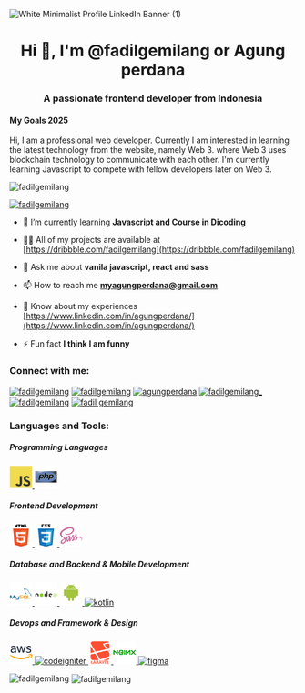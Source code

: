 ![White Minimalist Profile LinkedIn Banner (1)](https://user-images.githubusercontent.com/50897936/198192846-f0b7ddea-8dd8-498a-b3cc-0bbda087d8c9.png)


<h1 align="center">Hi 👋, I'm @fadilgemilang or Agung perdana</h1>
<h3 align="center">A passionate frontend developer from Indonesia</h3>
<h4>My Goals 2025</h4>
<p>Hi, I am a professional web developer. Currently I am interested in learning the latest technology from the website, namely Web 3. where Web 3 uses blockchain technology to communicate with each other. I'm currently learning Javascript to compete with fellow developers later on Web 3.</p>

<p align="left"> <img src="https://komarev.com/ghpvc/?username=fadilgemilang&label=Profile%20views&color=0e75b6&style=flat" alt="fadilgemilang" /> </p>

<p align="left"> <a href="https://twitter.com/fadilgemilang" target="blank"><img src="https://img.shields.io/twitter/follow/fadilgemilang?logo=twitter&style=for-the-badge" alt="fadilgemilang" /></a> </p>

- 🌱 I’m currently learning **Javascript and Course in Dicoding**

- 👨‍💻 All of my projects are available at [https://dribbble.com/fadilgemilang](https://dribbble.com/fadilgemilang)

- 💬 Ask me about **vanila javascript, react and sass**

- 📫 How to reach me **myagungperdana@gmail.com**

- 📄 Know about my experiences [https://www.linkedin.com/in/agungperdana/](https://www.linkedin.com/in/agungperdana/)

- ⚡ Fun fact **I think I am funny**

<h3 align="left">Connect with me:</h3>
<p align="left">
<a href="https://codepen.io/fadilgemilang" target="blank"><img align="center" src="https://raw.githubusercontent.com/rahuldkjain/github-profile-readme-generator/master/src/images/icons/Social/codepen.svg" alt="fadilgemilang" height="30" width="40" /></a>
<a href="https://twitter.com/fadilgemilang" target="blank"><img align="center" src="https://raw.githubusercontent.com/rahuldkjain/github-profile-readme-generator/master/src/images/icons/Social/twitter.svg" alt="fadilgemilang" height="30" width="40" /></a>
<a href="https://linkedin.com/in/agungperdana" target="blank"><img align="center" src="https://raw.githubusercontent.com/rahuldkjain/github-profile-readme-generator/master/src/images/icons/Social/linked-in-alt.svg" alt="agungperdana" height="30" width="40" /></a>
<a href="https://instagram.com/fadilgemilang_" target="blank"><img align="center" src="https://raw.githubusercontent.com/rahuldkjain/github-profile-readme-generator/master/src/images/icons/Social/instagram.svg" alt="fadilgemilang_" height="30" width="40" /></a>
<a href="https://dribbble.com/fadilgemilang" target="blank"><img align="center" src="https://raw.githubusercontent.com/rahuldkjain/github-profile-readme-generator/master/src/images/icons/Social/dribbble.svg" alt="fadilgemilang" height="30" width="40" /></a>
<a href="https://www.youtube.com/c/fadil gemilang" target="blank"><img align="center" src="https://raw.githubusercontent.com/rahuldkjain/github-profile-readme-generator/master/src/images/icons/Social/youtube.svg" alt="fadil gemilang" height="30" width="40" /></a>
</p>

<h3 align="left">Languages and Tools:</h3>
<h5>Programming Languages</h5>
<p>
<a href="https://developer.mozilla.org/en-US/docs/Web/JavaScript" target="_blank" rel="noreferrer"> <img src="https://raw.githubusercontent.com/devicons/devicon/master/icons/javascript/javascript-original.svg" alt="javascript" width="40" height="40"/> </a>
<a href="https://www.php.net" target="_blank" rel="noreferrer"> <img src="https://raw.githubusercontent.com/devicons/devicon/master/icons/php/php-original.svg" alt="php" width="40" height="40"/> </a>
</p>
<h5>Frontend Development</h5>
<p>
<a href="https://www.w3.org/html/" target="_blank" rel="noreferrer"> <img src="https://raw.githubusercontent.com/devicons/devicon/master/icons/html5/html5-original-wordmark.svg" alt="html5" width="40" height="40"/> </a> 
<a href="https://www.w3schools.com/css/" target="_blank" rel="noreferrer"> <img src="https://raw.githubusercontent.com/devicons/devicon/master/icons/css3/css3-original-wordmark.svg" alt="css3" width="40" height="40"/> </a>
<a href="https://sass-lang.com" target="_blank" rel="noreferrer"> <img src="https://raw.githubusercontent.com/devicons/devicon/master/icons/sass/sass-original.svg" alt="sass" width="40" height="40"/> </a>
</p>
<h5>Database and Backend & Mobile Development</h5>
<p>
<a href="https://www.mysql.com/" target="_blank" rel="noreferrer"> <img src="https://raw.githubusercontent.com/devicons/devicon/master/icons/mysql/mysql-original-wordmark.svg" alt="mysql" width="40" height="40"/> </a>
<a href="https://nodejs.org" target="_blank" rel="noreferrer"> <img src="https://raw.githubusercontent.com/devicons/devicon/master/icons/nodejs/nodejs-original-wordmark.svg" alt="nodejs" width="40" height="40"/> </a>
<a href="https://developer.android.com" target="_blank" rel="noreferrer"> <img src="https://raw.githubusercontent.com/devicons/devicon/master/icons/android/android-original-wordmark.svg" alt="android" width="40" height="40"/> </a>
<a href="https://kotlinlang.org" target="_blank" rel="noreferrer"> <img src="https://www.vectorlogo.zone/logos/kotlinlang/kotlinlang-icon.svg" alt="kotlin" width="40" height="40"/> </a>
</p>
<h5>Devops and Framework & Design</h5>
<p align="left">  <a href="https://aws.amazon.com" target="_blank" rel="noreferrer"> <img src="https://raw.githubusercontent.com/devicons/devicon/master/icons/amazonwebservices/amazonwebservices-original-wordmark.svg" alt="aws" width="40" height="40"/> </a> <a href="https://codeigniter.com" target="_blank" rel="noreferrer"> <img src="https://cdn.worldvectorlogo.com/logos/codeigniter.svg" alt="codeigniter" width="40" height="40"/> </a>
<a href="https://laravel.com/" target="_blank" rel="noreferrer"> <img src="https://raw.githubusercontent.com/devicons/devicon/master/icons/laravel/laravel-plain-wordmark.svg" alt="laravel" width="40" height="40"/> </a>  <a href="https://www.nginx.com" target="_blank" rel="noreferrer"> <img src="https://raw.githubusercontent.com/devicons/devicon/master/icons/nginx/nginx-original.svg" alt="nginx" width="40" height="40"/> </a>
<a href="https://www.figma.com/" target="_blank" rel="noreferrer"> <img src="https://www.vectorlogo.zone/logos/figma/figma-icon.svg" alt="figma" width="40" height="40"/></a>
</p>

<p><img align="left" src="https://github-readme-stats.vercel.app/api/top-langs?username=fadilgemilang&show_icons=true&locale=en&layout=compact" alt="fadilgemilang" /></p>

<p>&nbsp;<img align="center" src="https://github-readme-stats.vercel.app/api?username=fadilgemilang&show_icons=true&locale=en" alt="fadilgemilang" /></p>

